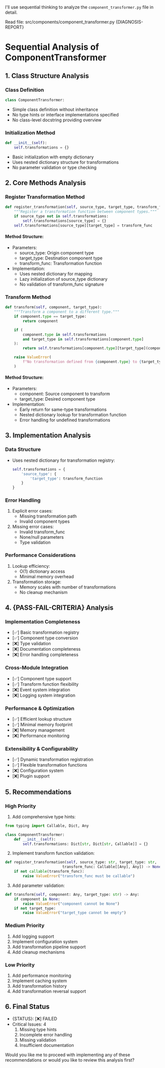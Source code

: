 I'll use sequential thinking to analyze the `component_transformer.py` file in detail.

Read file: src/components/component_transformer.py
{DIAGNOSIS-REPORT}

# Sequential Analysis of ComponentTransformer

## 1. Class Structure Analysis

### Class Definition

```python
class ComponentTransformer:
```

- Simple class definition without inheritance
- No type hints or interface implementations specified
- No class-level docstring providing overview

### Initialization Method

```python
def __init__(self):
    self.transformations = {}
```

- Basic initialization with empty dictionary
- Uses nested dictionary structure for transformations
- No parameter validation or type checking

## 2. Core Methods Analysis

### Register Transformation Method

```python
def register_transformation(self, source_type, target_type, transform_func):
    """Register a transformation function between component types."""
    if source_type not in self.transformations:
        self.transformations[source_type] = {}
    self.transformations[source_type][target_type] = transform_func
```

#### Method Structure:

- Parameters:
  - source_type: Origin component type
  - target_type: Destination component type
  - transform_func: Transformation function
- Implementation:
  - Uses nested dictionary for mapping
  - Lazy initialization of source_type dictionary
  - No validation of transform_func signature

### Transform Method

```python
def transform(self, component, target_type):
    """Transform a component to a different type."""
    if component.type == target_type:
        return component

    if (
        component.type in self.transformations
        and target_type in self.transformations[component.type]
    ):
        return self.transformations[component.type][target_type](component)

    raise ValueError(
        f"No transformation defined from {component.type} to {target_type}"
    )
```

#### Method Structure:

- Parameters:
  - component: Source component to transform
  - target_type: Desired component type
- Implementation:
  - Early return for same-type transformations
  - Nested dictionary lookup for transformation function
  - Error handling for undefined transformations

## 3. Implementation Analysis

### Data Structure

- Uses nested dictionary for transformation registry:
  ```python
  self.transformations = {
      'source_type': {
          'target_type': transform_function
      }
  }
  ```

### Error Handling

1. Explicit error cases:
   - Missing transformation path
   - Invalid component types
2. Missing error cases:
   - Invalid transform_func
   - None/null parameters
   - Type validation

### Performance Considerations

1. Lookup efficiency:
   - O(1) dictionary access
   - Minimal memory overhead
2. Transformation storage:
   - Memory scales with number of transformations
   - No cleanup mechanism

## 4. {PASS-FAIL-CRITERIA} Analysis

### Implementation Completeness

- [✅] Basic transformation registry
- [✅] Component type conversion
- [❌] Type validation
- [❌] Documentation completeness
- [❌] Error handling completeness

### Cross-Module Integration

- [✅] Component type support
- [✅] Transform function flexibility
- [❌] Event system integration
- [❌] Logging system integration

### Performance & Optimization

- [✅] Efficient lookup structure
- [✅] Minimal memory footprint
- [❌] Memory management
- [❌] Performance monitoring

### Extensibility & Configurability

- [✅] Dynamic transformation registration
- [✅] Flexible transformation functions
- [❌] Configuration system
- [❌] Plugin support

## 5. Recommendations

### High Priority

1. Add comprehensive type hints:

```python
from typing import Callable, Dict, Any

class ComponentTransformer:
    def __init__(self):
        self.transformations: Dict[str, Dict[str, Callable]] = {}
```

2. Implement transform function validation:

```python
def register_transformation(self, source_type: str, target_type: str,
                          transform_func: Callable[[Any], Any]) -> None:
    if not callable(transform_func):
        raise ValueError("transform_func must be callable")
```

3. Add parameter validation:

```python
def transform(self, component: Any, target_type: str) -> Any:
    if component is None:
        raise ValueError("component cannot be None")
    if not target_type:
        raise ValueError("target_type cannot be empty")
```

### Medium Priority

1. Add logging support
2. Implement configuration system
3. Add transformation pipeline support
4. Add cleanup mechanisms

### Low Priority

1. Add performance monitoring
2. Implement caching system
3. Add transformation history
4. Add transformation reversal support

## 6. Final Status

- {STATUS}: [❌] FAILED
- Critical Issues: 4
  1. Missing type hints
  2. Incomplete error handling
  3. Missing validation
  4. Insufficient documentation

Would you like me to proceed with implementing any of these recommendations or would you like to review this analysis first?
